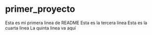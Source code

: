 # primer_proyecto
Esta es mi primera linea de README
Esta es la tercera linea
Esta es la cuarta linea
La quinta linea va aquí
